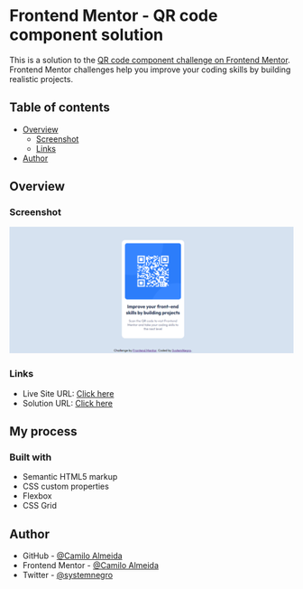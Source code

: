 # Frontend Mentor - QR code component solution

This is a solution to the [QR code component challenge on Frontend Mentor](https://www.frontendmentor.io/challenges/qr-code-component-iux_sIO_H). Frontend Mentor challenges help you improve your coding skills by building realistic projects. 

## Table of contents

- [Overview](#overview)
  - [Screenshot](#screenshot)
  - [Links](#links)
- [Author](#author)



## Overview

### Screenshot


![Screenshot](thumbnail.png)


### Links

- Live Site URL: [Click here](https://systemnegro.github.io/QRCODE/)
- Solution URL: [Click here](https://www.frontendmentor.io/challenges/qr-code-component-iux_sIO_H)


## My process

### Built with

- Semantic HTML5 markup
- CSS custom properties
- Flexbox
- CSS Grid

## Author

- GitHub - [@Camilo Almeida](https://github.com/systemnegro)
- Frontend Mentor - [@Camilo Almeida](https://www.frontendmentor.io/profile/yourusername)
- Twitter - [@systemnegro](https://www.twitter.com/systemnegro)



